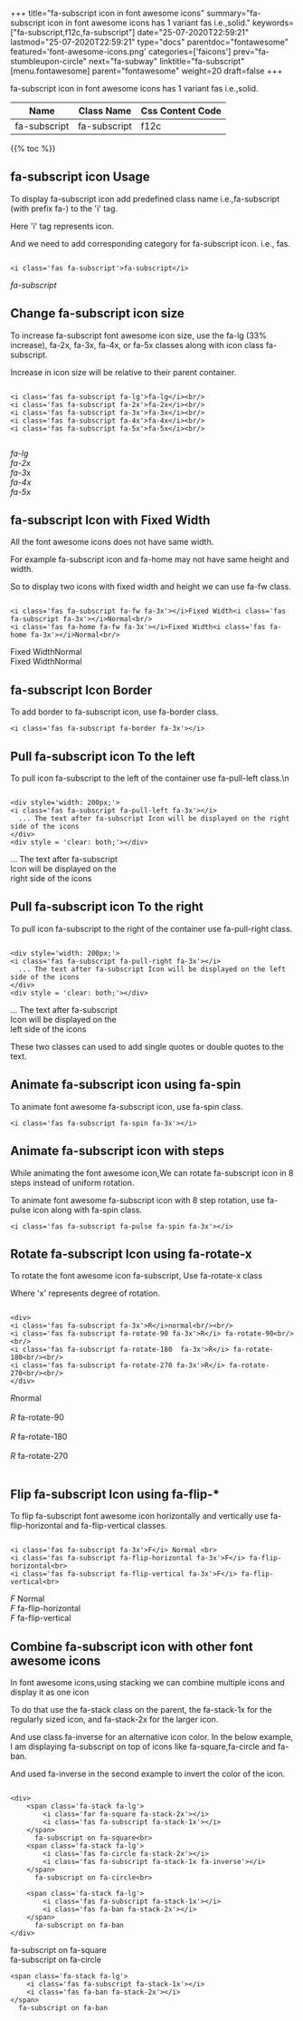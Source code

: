 +++
title="fa-subscript icon in font awesome icons"
summary="fa-subscript icon in font awesome icons has 1 variant fas i.e.,solid."
keywords=["fa-subscript,f12c,fa-subscript"]
date="25-07-2020T22:59:21"
lastmod="25-07-2020T22:59:21"
type="docs"
parentdoc="fontawesome"
featured='font-awesome-icons.png'
categories=['faicons']
prev="fa-stumbleupon-circle"
next="fa-subway"
linktitle="fa-subscript"
[menu.fontawesome]
parent="fontawesome"
weight=20
draft=false
+++


fa-subscript icon in font awesome icons has 1 variant fas i.e.,solid.

<div class='table-responsive'><table class='table'><thead><tr><th>Name</th><th>Class Name</th><th>Css Content Code</th></tr></thead><tbody><tr><td>fa-subscript</td><td>fa-subscript</td><td>f12c</td></tr></tbody></table></div>


{{% toc %}}


## fa-subscript icon Usage

To display fa-subscript icon add predefined class name i.e.,fa-subscript (with prefix fa-) to the 'i' tag.

Here 'i' tag represents icon.

And we need to add corresponding category for fa-subscript icon. i.e., fas.


```

<i class='fas fa-subscript'>fa-subscript</i>
```

<i class='fas fa-subscript'>fa-subscript</i>




## Change fa-subscript icon size
To increase fa-subscript font awesome icon size, use the fa-lg (33% increase), fa-2x, fa-3x, fa-4x, or fa-5x classes along with icon class fa-subscript.

Increase in icon size will be relative to their parent container. 

```

<i class='fas fa-subscript fa-lg'>fa-lg</i><br/>
<i class='fas fa-subscript fa-2x'>fa-2x</i><br/>
<i class='fas fa-subscript fa-3x'>fa-3x</i><br/>
<i class='fas fa-subscript fa-4x'>fa-4x</i><br/>
<i class='fas fa-subscript fa-5x'>fa-5x</i><br/>
            
```

<i class='fas fa-subscript fa-lg'>fa-lg</i><br/>
<i class='fas fa-subscript fa-2x'>fa-2x</i><br/>
<i class='fas fa-subscript fa-3x'>fa-3x</i><br/>
<i class='fas fa-subscript fa-4x'>fa-4x</i><br/>
<i class='fas fa-subscript fa-5x'>fa-5x</i><br/>
            



## fa-subscript Icon with Fixed Width 

All the font awesome icons does not have same width.

For example fa-subscript icon and fa-home may not have same height and width.

So to display two icons with fixed width and height we can use fa-fw class.


```

<i class='fas fa-subscript fa-fw fa-3x'></i>Fixed Width<i class='fas fa-subscript fa-3x'></i>Normal<br/>
<i class='fas fa-home fa-fw fa-3x'></i>Fixed Width<i class='fas fa-home fa-3x'></i>Normal<br/>
```

<i class='fas fa-subscript fa-fw fa-3x'></i>Fixed Width<i class='fas fa-subscript fa-3x'></i>Normal<br/>
<i class='fas fa-home fa-fw fa-3x'></i>Fixed Width<i class='fas fa-home fa-3x'></i>Normal<br/>



## fa-subscript Icon Border 

To add border to fa-subscript icon, use fa-border class.


```
<i class='fas fa-subscript fa-border fa-3x'></i>

```
<i class='fas fa-subscript fa-border fa-3x'></i>





## Pull fa-subscript icon To the left

To pull icon fa-subscript to the left of the container use fa-pull-left class.\n

```

<div style='width: 200px;'>
<i class='fas fa-subscript fa-pull-left fa-3x'></i>
  ... The text after fa-subscript Icon will be displayed on the right side of the icons
</div>
<div style = 'clear: both;'></div>
```

<div style='width: 200px;'>
<i class='fas fa-subscript fa-pull-left fa-3x'></i>
  ... The text after fa-subscript Icon will be displayed on the right side of the icons
</div>
<div style = 'clear: both;'></div>




## Pull fa-subscript icon To the right
To pull icon fa-subscript to the right of the container use fa-pull-right class.

```

<div style='width: 200px;'>
<i class='fas fa-subscript fa-pull-right fa-3x'></i>
  ... The text after fa-subscript Icon will be displayed on the left side of the icons
</div>
<div style = 'clear: both;'></div>
```

<div style='width: 200px;'>
<i class='fas fa-subscript fa-pull-right fa-3x'></i>
  ... The text after fa-subscript Icon will be displayed on the left side of the icons
</div>
<div style = 'clear: both;'></div>

These two classes can used to add single quotes or double quotes to the text.


## Animate fa-subscript icon using fa-spin
To animate font awesome fa-subscript icon, use fa-spin class.

```
<i class='fas fa-subscript fa-spin fa-3x'></i>
```
<i class='fas fa-subscript fa-spin fa-3x'></i>




## Animate fa-subscript icon with steps
While animating the font awesome icon,We can rotate fa-subscript icon in 8 steps instead of uniform rotation.

To animate font awesome fa-subscript icon with 8 step rotation, use fa-pulse icon along with fa-spin class.


```
<i class='fas fa-subscript fa-pulse fa-spin fa-3x'></i>

```
<i class='fas fa-subscript fa-pulse fa-spin fa-3x'></i>





## Rotate fa-subscript Icon using fa-rotate-x
To rotate the font awesome icon fa-subscript, Use fa-rotate-x class

Where 'x' represents degree of rotation.


```

<div>
<i class='fas fa-subscript fa-3x'>R</i>normal<br/><br/>
<i class='fas fa-subscript fa-rotate-90 fa-3x'>R</i> fa-rotate-90<br/><br/> 
<i class='fas fa-subscript fa-rotate-180  fa-3x'>R</i> fa-rotate-180<br/><br/> 
<i class='fas fa-subscript fa-rotate-270 fa-3x'>R</i> fa-rotate-270<br/><br/>
</div>
```

<div>
<i class='fas fa-subscript fa-3x'>R</i>normal<br/><br/>
<i class='fas fa-subscript fa-rotate-90 fa-3x'>R</i> fa-rotate-90<br/><br/> 
<i class='fas fa-subscript fa-rotate-180  fa-3x'>R</i> fa-rotate-180<br/><br/> 
<i class='fas fa-subscript fa-rotate-270 fa-3x'>R</i> fa-rotate-270<br/><br/>
</div>




## Flip fa-subscript Icon using fa-flip-*
To flip fa-subscript font awesome icon horizontally and vertically use fa-flip-horizontal and fa-flip-vertical classes. 

```

<i class='fas fa-subscript fa-3x'>F</i> Normal <br>
<i class='fas fa-subscript fa-flip-horizontal fa-3x'>F</i> fa-flip-horizontal<br>
<i class='fas fa-subscript fa-flip-vertical fa-3x'>F</i> fa-flip-vertical<br>
```

<i class='fas fa-subscript fa-3x'>F</i> Normal <br>
<i class='fas fa-subscript fa-flip-horizontal fa-3x'>F</i> fa-flip-horizontal<br>
<i class='fas fa-subscript fa-flip-vertical fa-3x'>F</i> fa-flip-vertical<br>




## Combine fa-subscript icon with other font awesome icons
In font awesome icons,using stacking we can combine multiple icons and display it as one icon 

To do that use the fa-stack class on the parent, the fa-stack-1x for the regularly sized icon, and fa-stack-2x for the larger icon.

And use class fa-inverse for an alternative icon color. 
In the below example, I am displaying fa-subscript on top of icons like fa-square,fa-circle and fa-ban.

And used fa-inverse in the second example to invert the color of the icon.

```

<div>
    <span class='fa-stack fa-lg'>
        <i class='far fa-square fa-stack-2x'></i>
        <i class='fas fa-subscript fa-stack-1x'></i>
    </span>
      fa-subscript on fa-square<br>
    <span class='fa-stack fa-lg'>
        <i class='fas fa-circle fa-stack-2x'></i>
        <i class='fas fa-subscript fa-stack-1x fa-inverse'></i>
    </span>
      fa-subscript on fa-circle<br>

    <span class='fa-stack fa-lg'>
        <i class='fas fa-subscript fa-stack-1x'></i>
        <i class='fas fa-ban fa-stack-2x'></i>
    </span>
      fa-subscript on fa-ban
</div>
```

<div>
    <span class='fa-stack fa-lg'>
        <i class='far fa-square fa-stack-2x'></i>
        <i class='fas fa-subscript fa-stack-1x'></i>
    </span>
      fa-subscript on fa-square<br>
    <span class='fa-stack fa-lg'>
        <i class='fas fa-circle fa-stack-2x'></i>
        <i class='fas fa-subscript fa-stack-1x fa-inverse'></i>
    </span>
      fa-subscript on fa-circle<br>

    <span class='fa-stack fa-lg'>
        <i class='fas fa-subscript fa-stack-1x'></i>
        <i class='fas fa-ban fa-stack-2x'></i>
    </span>
      fa-subscript on fa-ban
</div>






